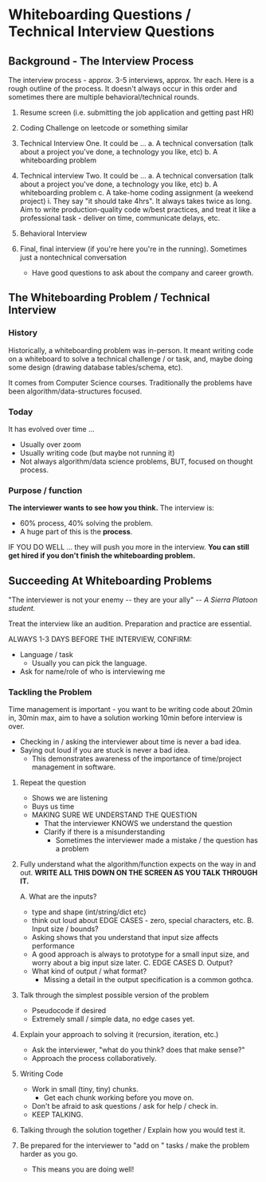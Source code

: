 # Whiteboarding Questions / Technical Interview Questions

## Background - The Interview Process

The interview process - approx. 3-5 interviews, approx. 1hr each.  Here is a rough outline of the process. It doesn't always occur in this order and sometimes there are multiple behavioral/technical rounds.

1. Resume screen (i.e. submitting the job application and getting past HR)
2. Coding Challenge on leetcode or something similar
3. Technical Interview One. It could be ...
    a. A technical conversation (talk about a project you've done, a technology you like, etc)
    b. A whiteboarding problem

4. Technical interview Two. It could be ...
    a. A technical conversation (talk about a project you've done, a technology you like, etc)
    b. A whiteboarding problem
    c. A take-home coding assignment (a weekend project)
        i. They say "it should take 4hrs". It always takes twice as long. Aim to write production-quality code w/best practices, and treat it like a professional task - deliver on time, communicate delays, etc.
5. Behavioral Interview
6. Final, final interview (if you're here you're in the running). Sometimes just a nontechnical conversation
    - Have good questions to ask about the company and career growth.

## The Whiteboarding Problem / Technical Interview

### History

Historically, a whiteboarding problem was in-person. It meant writing code on a whiteboard to solve a technical challenge / or task, and, maybe doing some design (drawing database tables/schema, etc).

It comes from Computer Science courses. Traditionally the problems have been algorithm/data-structures focused.

### Today

It has evolved over time ...

- Usually over zoom
- Usually writing code (but maybe not running it)
- Not always algorithm/data science problems, BUT, focused on thought process.

### Purpose / function

**The interviewer wants to see how you think.** The interview is:
- 60% process, 40% solving the problem.
- A huge part of this is the **process**.


IF YOU DO WELL ... they will push you more in the interview. 
**You can still get hired if you don't finish the whiteboarding problem.**

## Succeeding At Whiteboarding Problems

"The interviewer is not your enemy -- they are your ally"
-- *A Sierra Platoon student.*

Treat the interview like an audition. Preparation and practice are essential.

ALWAYS 1-3 DAYS BEFORE THE INTERVIEW, CONFIRM:
- Language / task 
    - Usually you can pick the language. 
- Ask for name/role of who is interviewing me

### Tackling the Problem

Time management is important - you want to be writing code about 20min in, 30min max,
aim to have a solution working 10min before interview is over.
- Checking in / asking the interviewer about time is never a bad idea.
- Saying out loud if you are stuck is never a bad idea.
    - This demonstrates awareness of the importance of time/project management in software. 

1. Repeat the question
	- Shows we are listening
	- Buys us time
	- MAKING SURE WE UNDERSTAND THE QUESTION
		- That the interviewer KNOWS we understand the question
		- Clarify if there is a misunderstanding
			- Sometimes the interviewer made a mistake / the question has a problem

2. Fully understand what the algorithm/function expects on the way in and out.  **WRITE ALL THIS DOWN ON THE SCREEN AS YOU TALK THROUGH IT.**

	A. What are the inputs? 
    - type and shape (int/string/dict etc)
    - think out loud about EDGE CASES - zero, special characters, etc.
	B. Input size / bounds?
    - Asking shows that you understand that input size affects performance
    - A good approach is always to prototype for a small input size, and worry about a big input size later.
	C. EDGE CASES
	D. Output?
    - What kind of output / what format? 
        - Missing a detail in the output specification is a common gothca. 

3. Talk through the simplest possible version of the problem
	- Pseudocode if desired
	- Extremely small / simple data, no edge cases yet.

4. Explain your approach to solving it (recursion, iteration, etc.)
	- Ask the interviewer, "what do you think? does that make sense?"
	- Approach the process collaboratively.

5. Writing Code
	- Work in small (tiny, tiny) chunks.
		- Get each chunk working before you move on.
	- Don't be afraid to ask questions / ask for help / check in.
	- KEEP TALKING.

7. Talking through the solution together / Explain how you would test it.

8. Be prepared for the interviewer to "add on " tasks / make the problem harder as you go.
	- This means you are doing well!
